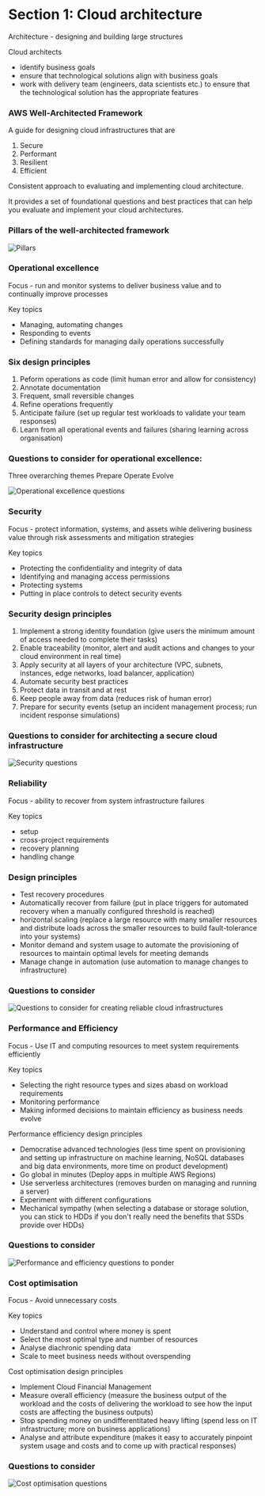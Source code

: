 # Section 1: Cloud architecture

Architecture - designing and building large structures

Cloud architects
- identify business goals
- ensure that technological solutions align with business goals
- work with delivery team (engineers, data scientists etc.) to ensure that the technological solution has the appropriate features


### AWS Well-Architected Framework

A guide for designing cloud infrastructures that are 
1. Secure
2. Performant
3. Resilient
4. Efficient


Consistent approach to evaluating and implementing cloud architecture.

It provides a set of foundational questions and best practices that can help you evaluate and implement your cloud architectures.

### Pillars of the well-architected framework

![Pillars](images/well_architected_framework_pillars.png)


### Operational excellence
 
Focus - run and monitor systems to deliver business value and to continually improve processes

Key topics
- Managing, automating changes
- Responding to events
- Defining standards for managing daily operations successfully

### Six design principles

1. Peform operations as code (limit human error and allow for consistency)
2. Annotate documentation
3. Frequent, small reversible changes
4. Refine operations frequently
5. Anticipate failure (set up regular test workloads to validate your team responses)
6. Learn from all operational events and failures (sharing learning across organisation)

### Questions to consider for operational excellence:

Three overarching themes
Prepare
Operate
Evolve

![Operational excellence questions](images/operational_excellence_questions.png)


### Security

Focus - protect information, systems, and assets wihle delivering business value through risk assessments and mitigation strategies

Key topics
- Protecting the confidentiality and integrity of data
- Identifying and managing access permissions
- Protecting systems
- Putting in place controls to detect security events

### Security design principles

1. Implement a strong identity foundation (give users the minimum amount of access needed to complete their tasks)
2. Enable traceability (monitor, alert and audit actions and changes to your cloud environment in real time)
3. Apply security at all layers of your architecture (VPC, subnets, instances, edge networks, load balancer, application)
4. Automate security best practices
5. Protect data in transit and at rest
6. Keep people away from data (reduces risk of human error)
7. Prepare for security events (setup an incident management process; run incident response simulations)

### Questions to consider for architecting a secure cloud infrastructure

![Security questions](images/security_questions.png)


### Reliability

Focus - ability to recover from system infrastructure failures

Key topics
- setup
- cross-project requirements
- recovery planning
- handling change

### Design principles

- Test recovery procedures
- Automatically recover from failure (put in place triggers for automated recovery when a manually configured threshold is reached)
- horizontal scaling (replace a large resource with many smaller resources and distribute loads across the smaller resources to build fault-tolerance into your systems)
- Monitor demand and system usage to automate the provisioning of resources to maintain optimal levels for meeting demands
- Manage change in automation (use automation to manage changes to infrastructure)

### Questions to consider

![Questions to consider for creating reliable cloud infrastructures](images/reliability_questions.png)

### Performance and Efficiency

Focus - Use IT and computing resources to meet system requirements efficiently

Key topics 
- Selecting the right resource types and sizes abasd on workload requirements
- Monitoring performance
- Making informed decisions to maintain efficiency as business needs evolve

Performance efficiency design principles
- Democratise advanced technologies (less time spent on provisioning and setting up infrastructure on machine learning, NoSQL databases and big data environments, more time on product development)
- Go global in minutes (Deploy apps in multiple AWS Regions)
- Use serverless architectures (removes burden on managing and running a server)
- Experiment with different configurations
- Mechanical sympathy (when selecting a database or storage solution, you can stick to HDDs if you don't really need the benefits that SSDs provide over HDDs)

### Questions to consider 

![Performance and efficiency questions to ponder](images/performance_efficiency_questions.png)

### Cost optimisation

Focus - Avoid unnecessary costs

Key topics
- Understand and control where money is spent
- Select the most optimal type and number of resources
- Analyse diachronic spending data
- Scale to meet business needs without overspending

Cost optimisation design principles
- Implement Cloud Financial Management
- Measure overall efficiency (measure the business output of the workload and the costs of delivering the workload to see how the input costs are affecting the business outputs)
- Stop spending money on undifferentitated heavy lifting (spend less on IT infrastructure; more on business applications)
- Analyse and attribute expenditure (makes it easy to accurately pinpoint system usage and costs and to come up with practical responses)

### Questions to consider

![Cost optimisation questions](images/cost_optimisation_questions.png)



